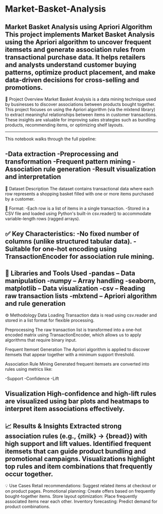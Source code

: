 # Market-Basket-Analysis
 Market Basket Analysis using Apriori Algorithm
This project implements Market Basket Analysis using the Apriori algorithm to uncover frequent itemsets and generate association rules from transactional purchase data. It helps retailers and analysts understand customer buying patterns, optimize product placement, and make data-driven decisions for cross-selling and promotions.
---
📌 Project Overview
Market Basket Analysis is a data mining technique used by businesses to discover associations between products bought together. This project focuses on using the Apriori algorithm (via the mlxtend library) to extract meaningful relationships between items in customer transactions. These insights are valuable for improving sales strategies such as bundling products, recommending items, or optimizing shelf layouts.
***
This notebook walks through the full pipeline:

-Data extraction
-Preprocessing and transformation
-Frequent pattern mining
-Association rule generation
-Result visualization and interpretation
---
📂 Dataset Description
The dataset contains transactional data where each row represents a shopping basket filled with one or more items purchased by a customer.

📄 Format:
-Each row is a list of items in a single transaction.
-Stored in a CSV file and loaded using Python's built-in csv.reader() to accommodate variable-length rows (ragged arrays).

✅ Key Characteristics:
-No fixed number of columns (unlike structured tabular data).
-Suitable for one-hot encoding using TransactionEncoder for association rule mining.
---
🧰 Libraries and Tools Used
-pandas – Data manipulation
-numpy – Array handling
-seaborn, matplotlib – Data visualization
-csv – Reading raw transaction lists
-mlxtend – Apriori algorithm and rule generation
---
⚙️ Methodology
Data Loading
Transaction data is read using csv.reader and stored in a list format for flexible processing.

Preprocessing
The raw transaction list is transformed into a one-hot encoded matrix using TransactionEncoder, which allows us to apply algorithms that require binary input.

Frequent Itemset Generation
The Apriori algorithm is applied to discover itemsets that appear together with a minimum support threshold.

Association Rule Mining
Generated frequent itemsets are converted into rules using metrics like:

-Support
-Confidence
-Lift

Visualization
High-confidence and high-lift rules are visualized using bar plots and heatmaps to interpret item associations effectively.
---
📈 Results & Insights
Extracted strong association rules (e.g., {milk} → {bread}) with high support and lift values.
Identified frequent itemsets that can guide product bundling and promotional campaigns.
Visualizations highlight top rules and item combinations that frequently occur together.
---
💡 Use Cases
Retail recommendations: Suggest related items at checkout or on product pages.
Promotional planning: Create offers based on frequently bought-together items.
Store layout optimization: Place frequently associated items near each other.
Inventory forecasting: Predict demand for product combinations.
